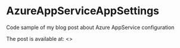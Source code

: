 # AzureAppServiceAppSettings
Code sample of my blog post about Azure AppService configuration

The post is available at: <>
